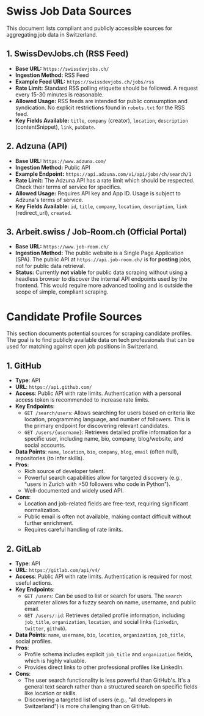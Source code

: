 # Swiss Job Data Sources

This document lists compliant and publicly accessible sources for aggregating job data in Switzerland.

## 1. SwissDevJobs.ch (RSS Feed)

-   **Base URL:** `https://swissdevjobs.ch/`
-   **Ingestion Method:** RSS Feed
-   **Example Feed URL:** `https://swissdevjobs.ch/jobs/rss`
-   **Rate Limit:** Standard RSS polling etiquette should be followed. A request every 15-30 minutes is reasonable.
-   **Allowed Usage:** RSS feeds are intended for public consumption and syndication. No explicit restrictions found in `robots.txt` for the RSS feed.
-   **Key Fields Available:** `title`, `company` (creator), `location`, `description` (contentSnippet), `link`, `pubDate`.

## 2. Adzuna (API)

-   **Base URL:** `https://www.adzuna.com/`
-   **Ingestion Method:** Public API
-   **Example Endpoint:** `https://api.adzuna.com/v1/api/jobs/ch/search/1`
-   **Rate Limit:** The Adzuna API has a rate limit which should be respected. Check their terms of service for specifics.
-   **Allowed Usage:** Requires API key and App ID. Usage is subject to Adzuna's terms of service.
-   **Key Fields Available:** `id`, `title`, `company`, `location`, `description`, `link` (redirect_url), `created`.

## 3. Arbeit.swiss / Job-Room.ch (Official Portal)

-   **Base URL:** `https://www.job-room.ch/`
-   **Ingestion Method:** The public website is a Single Page Application (SPA). The public API at `https://api.job-room.ch/` is for **posting** jobs, not for public data retrieval.
-   **Status:** Currently **not viable** for public data scraping without using a headless browser to discover the internal API endpoints used by the frontend. This would require more advanced tooling and is outside the scope of simple, compliant scraping.

# Candidate Profile Sources

This section documents potential sources for scraping candidate profiles. The goal is to find publicly available data on tech professionals that can be used for matching against open job positions in Switzerland.

## 1. GitHub

-   **Type**: API
-   **URL**: `https://api.github.com/`
-   **Access**: Public API with rate limits. Authentication with a personal access token is recommended to increase rate limits.
-   **Key Endpoints**:
    -   `GET /search/users`: Allows searching for users based on criteria like location, programming language, and number of followers. This is the primary endpoint for discovering relevant candidates.
    -   `GET /users/{username}`: Retrieves detailed profile information for a specific user, including name, bio, company, blog/website, and social accounts.
-   **Data Points**: `name`, `location`, `bio`, `company`, `blog`, `email` (often null), repositories (to infer skills).
-   **Pros**:
    -   Rich source of developer talent.
    -   Powerful search capabilities allow for targeted discovery (e.g., "users in Zurich with >50 followers who code in Python").
    -   Well-documented and widely used API.
-   **Cons**:
    -   Location and job-related fields are free-text, requiring significant normalization.
    -   Public email is often not available, making contact difficult without further enrichment.
    -   Requires careful handling of rate limits.

## 2. GitLab

-   **Type**: API
-   **URL**: `https://gitlab.com/api/v4/`
-   **Access**: Public API with rate limits. Authentication is required for most useful actions.
-   **Key Endpoints**:
    -   `GET /users`: Can be used to list or search for users. The `search` parameter allows for a fuzzy search on name, username, and public email.
    -   `GET /users/:id`: Retrieves detailed profile information, including `job_title`, `organization`, `location`, and social links (`linkedin`, `twitter`, `github`).
-   **Data Points**: `name`, `username`, `bio`, `location`, `organization`, `job_title`, social profiles.
-   **Pros**:
    -   Profile schema includes explicit `job_title` and `organization` fields, which is highly valuable.
    -   Provides direct links to other professional profiles like LinkedIn.
-   **Cons**:
    -   The user search functionality is less powerful than GitHub's. It's a general text search rather than a structured search on specific fields like location or skills.
    -   Discovering a targeted list of users (e.g., "all developers in Switzerland") is more challenging than on GitHub.
